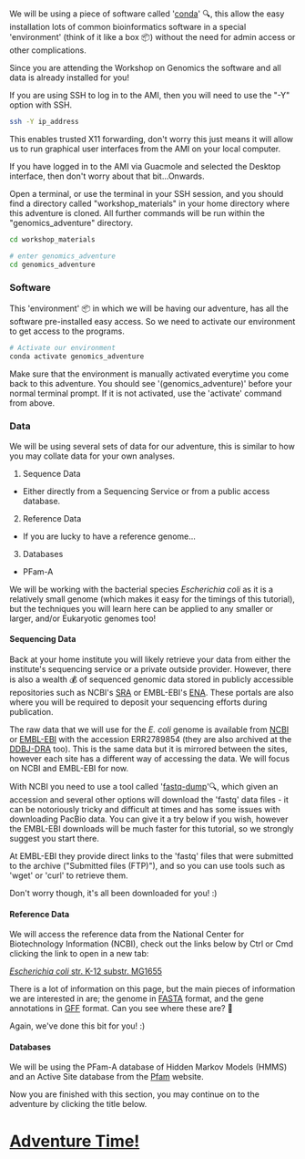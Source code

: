We will be using a piece of software called '[conda](https://docs.conda.io/en/latest/)' :mag:, this allow the easy installation lots of common bioinformatics software in a special 'environment' (think of it like a box :package:) without the need for admin access or other complications.

Since you are attending the Workshop on Genomics the software and all data is already installed for you!

If you are using SSH to log in to the AMI, then you will need to use the "-Y" option with SSH.
```bash
ssh -Y ip_address
```
This enables trusted X11 forwarding, don't worry this just means it will allow us to run graphical user interfaces from the AMI on your local computer.

If you have logged in to the AMI via Guacmole and selected the Desktop interface, then don't worry about that bit...Onwards.

Open a terminal, or use the terminal in your SSH session, and you should find a directory called "workshop_materials" in your home directory where this adventure is cloned. All further commands will be run within the "genomics_adventure" directory.
```bash
cd workshop_materials

# enter genomics_adventure
cd genomics_adventure
```

### Software
This 'environment' :package: in which we will be having our adventure, has all the software pre-installed easy access. So we need to activate our environment to get access to the programs.

```bash
# Activate our environment
conda activate genomics_adventure
```

Make sure that the environment is manually activated everytime you come back to this adventure. You should see '(genomics_adventure)' before your normal terminal prompt. If it is not activated, use the 'activate' command from above.

### Data
We will be using several sets of data for our adventure, this is similar to how you may collate data for your own analyses.
 1) Sequence Data
  * Either directly from a Sequencing Service or from a public access database.
 2) Reference Data
  * If you are lucky to have a reference genome...
 3) Databases
  * PFam-A

We will be working with the bacterial species *Escherichia coli* as it is a relatively small genome (which makes it easy for the timings of this tutorial), but the techniques you will learn here can be applied to any smaller or larger, and/or Eukaryotic genomes too!

#### Sequencing Data
Back at your home institute you will likely retrieve your data from either the institute's sequencing service or a private outside provider. However, there is also a wealth :moneybag: of sequenced genomic data stored in publicly accessible repositories such as NCBI's [SRA](https://www.ncbi.nlm.nih.gov/sra) or EMBL-EBI's [ENA](https://www.ebi.ac.uk/ena). These portals are also where you will be required to deposit your sequencing efforts during publication.

The raw data that we will use for the *E. coli* genome is available from [NCBI](https://trace.ncbi.nlm.nih.gov/Traces/sra/?run=ERR2789854) or [EMBL-EBI](https://www.ebi.ac.uk/ena/data/view/ERR2789854) with the accession ERR2789854 (they are also archived at the [DDBJ-DRA](https://www.ddbj.nig.ac.jp/dra/index-e.html) too). This is the same data but it is mirrored between the sites, however each site has a different way of accessing the data. We will focus on NCBI and EMBL-EBI for now.

With NCBI you need to use a tool called '[fastq-dump](https://ncbi.github.io/sra-tools/fastq-dump.html)':mag:, which given an accession and several other options will download the 'fastq' data files - it can be notoriously tricky and difficult at times and has some issues with downloading PacBio data. You can give it a try below if you wish, however the EMBL-EBI downloads will be much faster for this tutorial, so we strongly suggest you start there.

At EMBL-EBI they provide direct links to the 'fastq' files that were submitted to the archive ("Submitted files (FTP)"), and so you can use tools such as 'wget' or 'curl' to retrieve them.

Don't worry though, it's all been downloaded for you! :) 

#### Reference Data
We will access the reference data from the National Center for Biotechnology Information (NCBI), check out the links below by Ctrl or Cmd clicking the link to open in a new tab:

[*Escherichia coli* str. K-12 substr. MG1655](https://www.ncbi.nlm.nih.gov/genome/167?genome_assembly_id=161521)

There is a lot of information on this page, but the main pieces of information we are interested in are; the genome in [FASTA](https://en.wikipedia.org/wiki/FASTA_format) format, and the gene annotations in [GFF](https://en.wikipedia.org/wiki/General_feature_format) format. Can you see where these are? :eyes:

Again, we've done this bit for you! :) 

#### Databases
We will be using the PFam-A database of Hidden Markov Models (HMMS) and an Active Site database from the [Pfam](https://pfam.xfam.org/) website.

Now you are finished with this section, you may continue on to the adventure by clicking the title below.

# [Adventure Time!](https://github.com/guyleonard/genomics_adventure/blob/release/chapter_2/task_1.md)
